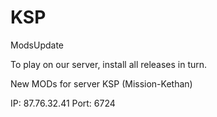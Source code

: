 KSP
===

ModsUpdate

To play on our server, install all releases in turn.

New MODs for server KSP (Mission-Kethan)

IP: 87.76.32.41
Port: 6724

